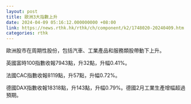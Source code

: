 ```yaml
---
layout: post
title: 歐洲3大指數上升
date: 2024-04-09 05:16:12.000000000 +08:00
link: https://news.rthk.hk/rthk/ch/component/k2/1748020-20240409.htm
categories: rthk
---
```


歐洲股市在周期性股份，包括汽車、工業產品和服務類股帶動下上升。

英國富時100指數收報7943點，升32點，升幅0.41%。

法國CAC指數收報8119點，升57點，升幅0.72%。

德國DAX指數收報18318點，升143點，升幅0.79%。德國2月工業生產增幅超過預期。
